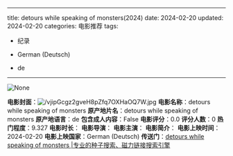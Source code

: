 
---
title: detours while speaking of monsters(2024)
date: 2024-02-20
updated: 2024-02-20
categories: 电影推荐
tags:

- 纪录

- German (Deutsch)
- de
---

<img src="https://image.tmdb.org/t/p/originalNone" alt="None" title="None">

**电影封面**：<img src="https://image.tmdb.org/t/p/w200/vjipGcgz2gveH8pZfq7OXHaOQ7W.jpg" alt="/vjipGcgz2gveH8pZfq7OXHaOQ7W.jpg" title="/vjipGcgz2gveH8pZfq7OXHaOQ7W.jpg">
**电影名称**：detours while speaking of monsters
**原产地片名**：detours while speaking of monsters
**原产地语言**：de
**包含成人内容**：False
**电影评分**：0.0
**评分人数**：0
**热门程度**：9.327
**电影时长**：
**电影导演**：
**电影主演**：
**电影简介**：
**电影上映时间**：2024-02-20
**电影上映国家**：German (Deutsch)
**传送门**：[detours while speaking of monsters |专业的种子搜索、磁力链接搜索引擎](https://movie.amd794.com:2083/?search=detours%20while%20speaking%20of%20monsters&ordering=&mode=match_phrase&page_size=10&page=1)

